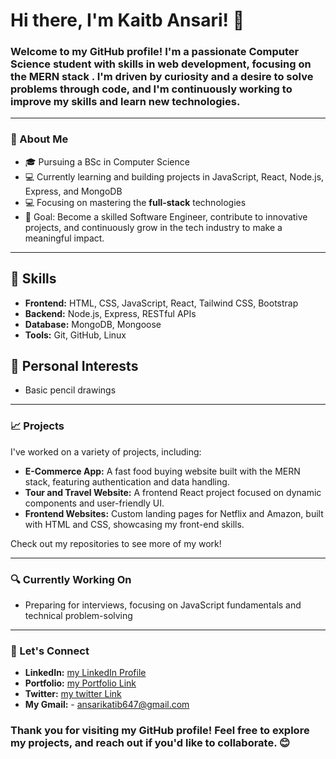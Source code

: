 # Hi there, I'm Kaitb Ansari! 👋

### Welcome to my GitHub profile! I'm a passionate **Computer Science student** with skills in web development, focusing on the **MERN stack** . I'm driven by curiosity and a desire to solve problems through code, and I'm continuously working to improve my skills and learn new technologies.

---

### 🌟 About Me
- 🎓 Pursuing a BSc in Computer Science
- 💻 Currently learning and building projects in JavaScript, React, Node.js, Express, and MongoDB
- 💻 Focusing on mastering the **full-stack** technologies
- 🎯 Goal: Become a skilled Software Engineer, contribute to innovative projects, and continuously grow in the tech industry to make a meaningful impact.

---

## 💼 Skills

- **Frontend:** HTML, CSS, JavaScript, React, Tailwind CSS, Bootstrap
- **Backend:** Node.js, Express, RESTful APIs
- **Database:** MongoDB, Mongoose
- **Tools:** Git, GitHub, Linux

## 🎨 Personal Interests

- Basic pencil drawings
---

### 📈 Projects
I've worked on a variety of projects, including:
- **E-Commerce App:** A fast food buying website built with the MERN stack, featuring authentication and data handling.
- **Tour and Travel Website:** A frontend React project focused on dynamic components and user-friendly UI.
- **Frontend Websites:** Custom landing pages for Netflix and Amazon, built with HTML and CSS, showcasing my front-end skills.

Check out my repositories to see more of my work!

---

### 🔍 Currently Working On
- Preparing for interviews, focusing on JavaScript fundamentals and technical problem-solving

---

### 🤝 Let's Connect
- **LinkedIn:** [my LinkedIn Profile](https://www.linkedin.com/in/katib-ansari-95ab96252/)
- **Portfolio:** [my Portfolio Link](https://katib-portfolio.netlify.app/)
- **Twitter:** [my twitter Link](https://x.com/KatibAnsari3)
- **My Gmail:** - ansarikatib647@gmail.com

### Thank you for visiting my GitHub profile! Feel free to explore my projects, and reach out if you'd like to collaborate. 😊
